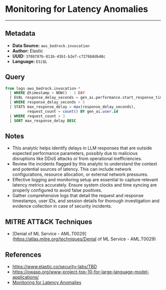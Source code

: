 # Monitoring for Latency Anomalies

---

## Metadata

- **Data Source:** `aws_bedrock.invocation`
- **Author:** Elastic
- **UUID:** `3708787b-811b-43b1-b2e7-c7276b8db48c`
- **Language:** `ES|QL`

## Query

```sql
from logs-aws_bedrock.invocation-*
  | WHERE @timestamp > NOW() - 1 DAY
  | EVAL response_delay_seconds = gen_ai.performance.start_response_time / 1000
  | WHERE response_delay_seconds > 5
  | STATS max_response_delay = max(response_delay_seconds),
          request_count = count() BY gen_ai.user.id
  | WHERE request_count > 3
  | SORT max_response_delay DESC
```

## Notes

- This analytic helps identify delays in LLM responses that are outside expected performance parameters, possibly due to malicious disruptions like DDoS attacks or from operational inefficiencies.
- Review the incidents flagged by this analytic to understand the context and potential sources of latency. This can include network configurations, resource allocation, or external network pressures.
- Effective logging and monitoring setup are essential to capture relevant latency metrics accurately. Ensure system clocks and time syncing are properly configured to avoid false positives.
- Gather comprehensive logs that detail the request and response timestamps, user IDs, and session details for thorough investigation and evidence collection in case of security incidents.
## MITRE ATT&CK Techniques

- [Denial of ML Service - AML.T0029](https://atlas.mitre.org/techniques/Denial of ML Service - AML.T0029)

## References

- https://www.elastic.co/security-labs/TBD
- https://owasp.org/www-project-top-10-for-large-language-model-applications/
- [Monitoring for Latency Anomalies](../queries/llm_latency_anomalies_detection.toml)